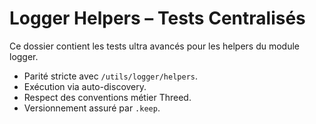 # Logger Helpers – Tests Centralisés

Ce dossier contient les tests ultra avancés pour les helpers du module logger.
- Parité stricte avec `/utils/logger/helpers`.
- Exécution via auto-discovery.
- Respect des conventions métier Threed.
- Versionnement assuré par `.keep`.
